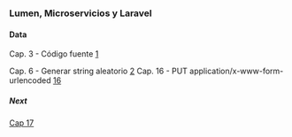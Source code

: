### Lumen, Microservicios y Laravel

#### Data

Cap. 3 - Código fuente [1](https://www.udemy.com/course/microservicios-con-lumen-una-arquitectura-orientada-a-servicios/learn/lecture/12176980#overview)


Cap. 6 - Generar string aleatorio [2](http://www.unit-conversion.info/texttools/random-string-generator/)
Cap. 16 - PUT application/x-www-form-urlencoded [16](https://www.udemy.com/course/microservicios-con-lumen-una-arquitectura-orientada-a-servicios/learn/lecture/12177192#overview)





##### Next
[Cap 17](https://www.udemy.com/course/microservicios-con-lumen-una-arquitectura-orientada-a-servicios/learn/lecture/12177202#overview)

